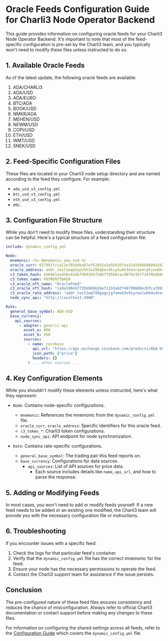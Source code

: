 # Oracle Feeds Configuration Guide for Charli3 Node Operator Backend

This guide provides information on configuring oracle feeds for your Charli3 Node Operator Backend. It's important to note that most of the feed-specific configuration is pre-set by the Charli3 team, and you typically won't need to modify these files unless instructed to do so.

## 1. Available Oracle Feeds

As of the latest update, the following oracle feeds are available:

1. ADA/CHARLI3
2. ADA/USD
3. ADA/EURO
4. BTC/ADA
5. BOOK/USD
6. NMKR/ADA
7. MEHEN/USD
8. NEWM/USD
9. COPI/USD
10. ETH/USD
11. WMT/USD
12. SNEK/USD

## 2. Feed-Specific Configuration Files

These files are located in your Charli3 node setup directory and are named according to the feed they configure. For example:

- `ada_usd_v3_config.yml`
- `btc_usd_v3_config.yml`
- `eth_usd_v3_config.yml`
- etc.

## 3. Configuration File Structure

While you don't need to modify these files, understanding their structure can be helpful. Here's a typical structure of a feed configuration file:

```yaml
include: dynamic_config.yml

Node:
  mnemonic: <%= @mnemonic_ada_usd %>
  oracle_curr: 657991fcca11e70169ba87ef626d2a3a5bd35faa32a5946b8689a342
  oracle_address: addr_test1wqd2qdzhh3x280q6erdksyku6k3eknrqsmrpkjnn6hsvjegk9gghn
  c3_token_hash: 436941ead56c61dbf9b92b5f566f7d5b9cac08f8c957f28f0bd60d4b
  c3_token_name: PAYMENTTOKEN
  c3_oracle_nft_name: "OracleFeed"
  c3_oracle_nft_hash: "ca9a3d8457735b989628ef1193a62f40799680e2bfcaf8936211420c"
  c3_oracle_rate_address: "addr_test1wqf99gagnjgfamek9v9vyrwulwh64xdnerq9xkvfhwyeu3qdufj2x"
  node_sync_api: "http://localhost:3000"

Rate:
  general_base_symbol: ADA-USD
  base_currency:
    api_sources:
      - adapter: generic-api
        asset_a: ADA
        asset_b: USD
        sources:
          - name: coinbase
            api_url: "https://api.exchange.coinbase.com/products/ADA-USD/ticker/"
            json_path: ["price"]
            headers: {}
          # ... other sources ...
```

## 4. Key Configuration Elements

While you shouldn't modify these elements unless instructed, here's what they represent:

- `Node`: Contains node-specific configurations.
  - `mnemonic`: References the mnemonic from the `dynamic_config.yml` file.
  - `oracle_curr`, `oracle_address`: Specific identifiers for this oracle feed.
  - `c3_token_*`: Charli3 token configurations.
  - `node_sync_api`: API endpoint for node synchronization.

- `Rate`: Contains rate-specific configurations.
  - `general_base_symbol`: The trading pair this feed reports on.
  - `base_currency`: Configurations for data sources.
    - `api_sources`: List of API sources for price data.
      - Each source includes details like `name`, `api_url`, and how to parse the response.

## 5. Adding or Modifying Feeds

In most cases, you won't need to add or modify feeds yourself. If a new feed needs to be added or an existing one modified, the Charli3 team will provide you with the necessary configuration file or instructions.

## 6. Troubleshooting

If you encounter issues with a specific feed:

1. Check the logs for that particular feed's container.
2. Verify that the `dynamic_config.yml` file has the correct mnemonic for the feed.
3. Ensure your node has the necessary permissions to operate the feed.
4. Contact the Charli3 support team for assistance if the issue persists.

## Conclusion

The pre-configured nature of these feed files ensures consistency and reduces the chance of misconfiguration. Always refer to official Charli3 documentation or contact support before making any changes to these files.

For information on configuring the shared settings across all feeds, refer to the [Configuration Guide](configuration.md) which covers the `dynamic_config.yml` file.